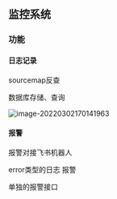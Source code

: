 ## 监控系统

### 功能

#### 日志记录

sourcemap反查

数据库存储、查询



![image-20220302170141963](https://gitee.com/wu_kang0718/image/raw/master//20220302170143738.png)

####  报警

报警对接飞书机器人

error类型的日志 报警

单独的报警接口

